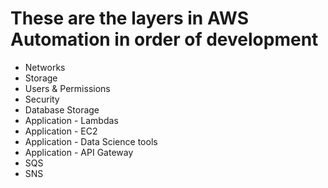 # These are the layers in AWS Automation in order of development

- Networks
- Storage
- Users & Permissions
- Security
- Database Storage
- Application - Lambdas
- Application - EC2
- Application - Data Science tools
- Application - API Gateway
- SQS
- SNS


